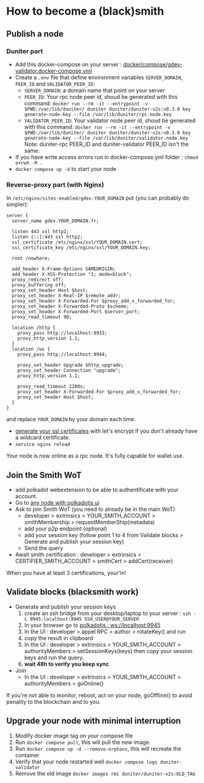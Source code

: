 # How to become a (black)smith

## Publish a node

### Duniter part

- Add this docker-compose on your server :
[docker/compose/gdev-validator.docker-compose.yml](https://git.duniter.org/nodes/rust/duniter-v2s/-/blob/master/docker/compose/gdev-validator.docker-compose.yml)
- Create a `.env` file that define environment variables `SERVER_DOMAIN`, `PEER_ID` and `VALIDATOR_PEER_ID`:
  - `SERVER_DOMAIN`: a domain name that point on your server
  - `PEER_ID`: Your rpc node peer id, shoud be generated with this command: `docker run --rm -it --entrypoint -v $PWD:/var/lib/duniter/ duniter duniter/duniter-v2s:v0.3.0 key generate-node-key --file /var/lib/duniter/rpc-node.key`
  - `VALIDATOR_PEER_ID`: Your validator node peer id, shoud be generated with this command: `docker run --rm -it --entrypoint -v $PWD:/var/lib/duniter/ duniter duniter/duniter-v2s:v0.3.0 key generate-node-key --file /var/lib/duniter/validator-node.key`
  Note: duniter-rpc PEER_ID and duniter-validator PEER_ID isn't the same.
- If you have write access errors run in docker-compose.yml folder : `chmod o+rwX -R .`
- `docker compose up -d` to start your node

### Reverse-proxy part (with Nginx)

In `/etc/nginx/sites-enabled/gdev.YOUR_DOMAIN` put (you can probably do simpler):

```nginx
server {
  server_name gdev.YOUR_DOMAIN.fr;

  listen 443 ssl http2;
  listen [::]:443 ssl http2;
  ssl_certificate /etc/nginx/ssl/YOUR_DOMAIN.cert;
  ssl_certificate_key /etc/nginx/ssl/YOUR_DOMAIN.key;

  root /nowhere;

  add_header X-Frame-Options SAMEORIGIN;
  add_header X-XSS-Protection "1; mode=block";
  proxy_redirect off;
  proxy_buffering off;
  proxy_set_header Host $host;
  proxy_set_header X-Real-IP $remote_addr;
  proxy_set_header X-Forwarded-For $proxy_add_x_forwarded_for;
  proxy_set_header X-Forwarded-Proto $scheme;
  proxy_set_header X-Forwarded-Port $server_port;
  proxy_read_timeout 90;

  location /http {
    proxy_pass http://localhost:9933;
    proxy_http_version 1.1;
  }
  location /ws {
    proxy_pass http://localhost:9944;

    proxy_set_header Upgrade $http_upgrade;
    proxy_set_header Connection "upgrade";
    proxy_http_version 1.1;

    proxy_read_timeout 1200s;
    proxy_set_header X-Forwarded-For $proxy_add_x_forwarded_for;
    proxy_set_header Host $host;
  }
}
```
and replace `YOUR_DOMAIN` by your domain each time.

- [generate your ssl certificates](https://github.com/acmesh-official/acme.sh) with let's encrypt
  if you don't already have a wildcard certificate.
- `service nginx reload`

Your node is now online as a rpc node. It's fully capable for wallet use.

## Join the Smith WoT

- add polkadot webextension to be able to authentificate with your account.
- Go to [any node with polkadotjs ui](https://gdev.1000i100.fr/dev-ui/?rpc=wss://gdev.1000i100.fr/ws)
- Ask to join Smith WoT (you need to already be in the main WoT)
  - developer > extrinsics > YOUR_SMITH_ACCOUNT > smithMembership > requestMemberShip(metadata)
  - add your p2p endpoint (optional)
  - add your session key (follow point 1 to 4 from Validate blocks > Generate and publish your session key)
  - Send the query
- Await smith certification : developer > extrinsics > CERTIFIER_SMITH_ACCOUNT > smithCert > addCert(receiver)

When you have at least 3 certifications, your'in!

## Validate blocks (blacksmith work)

- Generate and publish your session keys
  1. create an ssh bridge from your desktop/laptop to your server : `ssh -L 9945:localhost:9945 SSH_USER@YOUR_SERVER`
  2. In your browser go to [polkadotjs : ws://localhost:9945](https://polkadot.js.org/apps/?rpc=ws%3A%2F%2Flocalhost%3A9945#/explorer)
  3. In the UI : developer > appel RPC > author > rotateKey() and run
  4. copy the result in clipboard
  5. In the UI : developer > extrinsics > YOUR_SMITH_ACCOUNT > authorityMembers > setSessionKeys(keys) then copy your session keys and run the query.
  6. **wait 48h to verify you keep sync**
- Join
  - In the UI : developer > extrinsics > YOUR_SMITH_ACCOUNT > authorityMembers > goOnline()

If you're not able to monitor, reboot, act on your node, goOffline() to avoid penality to the blockchain and to you.

## Upgrade your node with minimal interruption

1. Modify docker image tag on your compose file
2. Run `docker compose pull`, this will pull the new image.
3. Run `docker compose up -d --remove-orphans`, this will recreate the container
4. Verify that your node restarted well `docker compose logs duniter-validator`
5. Remove the old image `docker images rmi duniter/duniter-v2s:OLD_TAG`
